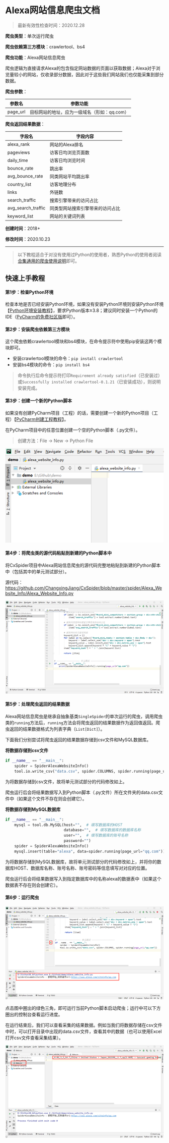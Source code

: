 # Alexa网站信息爬虫文档

> 最新有效性检查时间：2020.12.28

**爬虫类型**：单次运行爬虫

**爬虫依赖第三方模块**：crawlertool、bs4

**爬虫功能**：Alexa网站信息爬虫

爬虫逻辑为直接请求Alexa的包含指定网站数据的页面以获取数据；Alexa对于浏览量较小的网站，仅收录部分数据，因此对于这些我们网站我们也仅能采集到部分数据。

**爬虫参数**：

| 参数名   | 参数功能                                     |
| -------- | -------------------------------------------- |
| page_url | 目标网站的地址，应为一级域名（形如：qq.com） |

**爬虫返回结果数据**：

| 字段名             | 字段内容                         |
| ------------------ | -------------------------------- |
| alexa_rank         | 网站的Alexa排名                  |
| pageviews          | 访客日均浏览页面数               |
| daily_time         | 访客日均浏览时间                 |
| bounce_rate        | 跳出率                           |
| avg_bounce_rate    | 同类网站平均跳出率               |
| country_list       | 访客地理分布                     |
| links              | 外链数                           |
| search_traffic     | 搜索引擎带来的访问占比           |
| avg_search_traffic | 同类型网站搜索引擎带来的访问占比 |
| keyword_list       | 网站的关键词列表                 |

**创建时间**：2018+

**修改时间**：2020.10.23

-----

> 以下教程适合于对没有使用过Python的使用者，熟悉Python的使用者阅读[合集通用的爬虫使用说明](https://github.com/ChangxingJiang/CxSpider#%E4%BA%8C%E7%88%AC%E8%99%AB%E4%BD%BF%E7%94%A8%E8%AF%B4%E6%98%8E)即可。

## 快速上手教程

#### 第1步：检查Python环境

检查本地是否已经安装Python环境，如果没有安装Python环境则安装Python环境【[Python环境安装教程](https://dataartist.blog.csdn.net/article/details/88278970)】，要求Python版本≥3.8；建议同时安装一个Python的IDE（[PyCharm的免费社区版](https://www.jetbrains.com/pycharm/)即可）。

#### 第2步：安装爬虫依赖第三方模块

这个爬虫依赖crawlertool模块和bs4模块，在命令提示符中使用pip安装这两个模块即可。

* 安装crawlertool模块的命令：`pip install crawlertool`
* 安装bs4模块的命令：`pip install bs4`

> 命令执行后命令提示符打印`Requirement already satisfied`（已安装过）或`Successfully installed crawlertool-0.1.21`（已安装成功），则说明安装完成。

#### 第3步：创建一个新的Python脚本

如果没有创建PyCharm项目（工程）的话，需要创建一个新的Python项目（工程）【[PyCharm创建工程教程](https://blog.csdn.net/xinghuanmeiying/article/details/79409011)】。

在PyCharm项目中的任意位置创建一个空的Python脚本（.py文件）。

> 创建方法：File -> New -> Python File

![第3步完成的情况](image-1.png)

#### 第4步：将爬虫类的源代码粘贴到新建的Python脚本中

将CxSpider项目中Alexa网站信息爬虫的源代码完整地粘贴到新建的Python脚本中（包括其中的单元测试部分）。

源代码：https://github.com/ChangxingJiang/CxSpider/blob/master/spider/Alexa_Website_Info/Alexa_Website_Info.py

![第4步完成的情况](image-2.png)

#### 第5步：处理爬虫返回的结果数据

Alexa网站信息爬虫是继承自抽象基类`SingleSpider`的单次运行的爬虫，调用爬虫类的`running`方法后，`running`方法会将爬虫返回的结果数据作为返回值返回。爬虫返回的结果数据格式为列表字典（`List[Dict]`）。

下面我们分别尝试将爬虫返回的结果数据存储到csv文件和MySQL数据库。

**将数据存储到csv文件**

```python
if __name__ == "__main__":
    spider = SpiderAlexaWebsiteInfo()
    tool.io.write_csv("data.csv", spider.COLUMNS, spider.running(page_url="qq.com"))
```

为将数据存储到csv文件，故将单元测试部分的代码修改如上。

爬虫运行后会将结果数据写入到Python脚本（.py文件）所在文件夹的data.csv文件中（如果这个文件不存在则会创建它）。

**将数据存储到MySQL数据库**

```python
if __name__ == "__main__":
    mysql = tool.db.MySQL(host="",  # 填写数据库的HOST
                          database="",  # 填写数据库的数据库名称
                          user="",  # 填写数据库的账号名称
                          password="")
    spider = SpiderAlexaWebsiteInfo()
    mysql.insert(table="alexa", data=spider.running(page_url="qq.com"))
```

为将数据存储到MySQL数据库，故将单元测试部分的代码修改如上，并将你的数据库HOST、数据库名称、账号名称、账号密码等信息填写对对应的位置。

爬虫运行后会将结果数据写入到指定数据库中的名称alexa的数据表中（如果这个数据表不存在则会创建它）。

#### 第6步：运行爬虫

![爬虫运行时的情况](image-4.png)

点击图中圈出的绿色三角，即可运行当前Python脚本启动爬虫；运行中可以下方圈出的控制台查看运行进度。

在运行结束后，我们可以查看采集的结果数据。例如当我们将数据存储在csv文件中时，可以打开目录中出现的data.csv文件，查看其中的数据（也可以使用Excel打开csv文件查看采集结果）。

![采集的结果数据](image-5.png)

